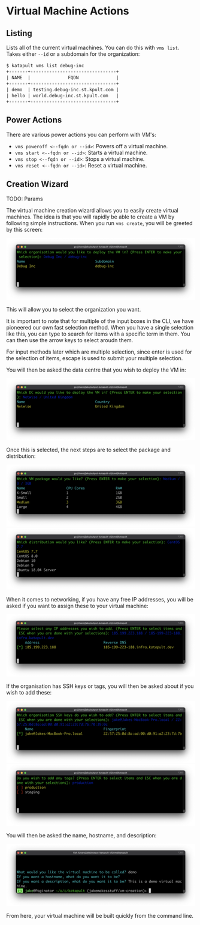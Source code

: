# Virtual Machine Actions

## Listing
Lists all of the current virtual machines. You can do this with `vms list`. Takes either `--id` or a subdomain for the organization:

```
$ katapult vms list debug-inc
+-------+--------------------------------+
| NAME  |              FQDN              |
+-------+--------------------------------+
| demo  | testing.debug-inc.st.kpult.com |
| hello | world.debug-inc.st.kpult.com   |
+-------+--------------------------------+
```

## Power Actions
There are various power actions you can perform with VM's:
- `vms poweroff <--fqdn or --id>`: Powers off a virtual machine.
- `vms start <--fqdn or --id>`: Starts a virtual machine.
- `vms stop <--fqdn or --id>`: Stops a virtual machine.
- `vms reset <--fqdn or --id>`: Reset a virtual machine.

## Creation Wizard
TODO: Params

The virtual machine creation wizard allows you to easily create virtual machines. The idea is that you will rapidly be able to create a VM by following simple instructions. When you run `vms create`, you will be greeted by this screen:

![organization select](img/view1.png)

This will allow you to select the organization you want.

It is important to note that for multiple of the input boxes in the CLI, we have pioneered our own fast selection method. When you have a single selection like this, you can type to search for items with a specific term in them. You can then use the arrow keys to select aroudn them.

For input methods later which are multiple selection, since enter is used for the selection of items, escape is used to submit your multiple selection.

You will then be asked the data centre that you wish to deploy the VM in:

![data centre select](img/view2.png)

Once this is selected, the next steps are to select the package and distribution:

![package select](img/view3.png)
![distribution select](img/view4.png)

When it comes to networking, if you have any free IP addresses, you will be asked if you want to assign these to your virtual machine:

![ip address select](img/view5.png)

If the organisation has SSH keys or tags, you will then be asked about if you wish to add these:

![ssh keys select](img/view6.png)
![tags select](img/view7.png)

You will then be asked the name, hostname, and description:

![final steps](img/view8.png)

From here, your virtual machine will be built quickly from the command line.

